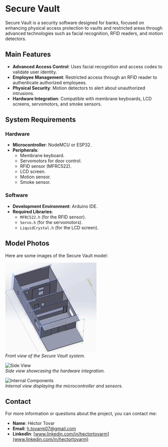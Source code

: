 # Secure Vault  

Secure Vault is a security software designed for banks, focused on enhancing physical access protection to vaults and restricted areas through advanced technologies such as facial recognition, RFID readers, and motion detectors.  

## Main Features  

- **Advanced Access Control**: Uses facial recognition and access codes to validate user identity.  
- **Employee Management**: Restricted access through an RFID reader to authenticate authorized employees.  
- **Physical Security**: Motion detectors to alert about unauthorized intrusions.  
- **Hardware Integration**: Compatible with membrane keyboards, LCD screens, servomotors, and smoke sensors.  

## System Requirements  

### Hardware  
- **Microcontroller**: NodeMCU or ESP32.  
- **Peripherals**:  
  - Membrane keyboard.  
  - Servomotors for door control.  
  - RFID sensor (MFRC522).  
  - LCD screen.  
  - Motion sensor.  
  - Smoke sensor.  

### Software  
- **Development Environment**: Arduino IDE.  
- **Required Libraries**:  
  - `MFRC522.h` (for the RFID sensor).  
  - `Servo.h` (for the servomotors).  
  - `LiquidCrystal.h` (for the LCD screen).  

## Model Photos  

Here are some images of the Secure Vault model:

![3D View](./Images/3D.png)  
*Front view of the Secure Vault system.*

![Side View](https://example.com/side_view.jpg)  
*Side view showcasing the hardware integration.*

![Internal Components](https://example.com/internal_components.jpg)  
*Internal view displaying the microcontroller and sensors.*

## Contact  

For more information or questions about the project, you can contact me:  
- **Name**: Héctor Tovar  
- **Email**: h.tovarm07@gmail.com  
- **LinkedIn**: [www.linkedin.com/in/hectortovarm](www.linkedin.com/in/hectortovarm)  
